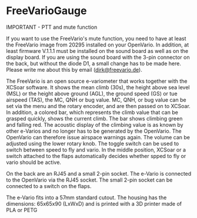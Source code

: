 # FreeVarioGauge

IMPORTANT - PTT and mute function

If you want to use the FreeVario's mute function, you need to have at least the FreeVario image from 20295 installed on your OpenVario. In addition, at least firmware V.1.1.1 must be installed on the sound board as well as on the display board. If you are using the sound board with the 3-pin connector on the back, but without the diode D1, a small change has to be made here. Please write me about this by email (dirk@freevario.de).

The FreeVario is an open source e-variometer that works together with the XCSoar software. It shows the mean climb (30s), 
the height above sea level (MSL) or the height above ground (AGL), the ground speed (GS) or tue airspeed (TAS), the MC, 
QNH or bug value. MC, QNH, or bug value can be set via the menu and the rotary encoder, and are then passed on 
to XCSoar. In addition, a colored bar, which represents the climb value that can be grasped quickly, shows the current climb. 
The bar shows climbing green and falling red. The acoustic display of the climbing value is as known by other e-Varios and 
no longer has to be generated by the OpenVario. The OpenVario can therefore issue airspace warnings again. The volume can be 
adjusted using the lower rotary knob. The toggle switch can be used to switch between speed to fly and vario. In the middle 
position, XCSoar or a switch attached to the flaps automatically decides whether spped to fly or vario should be active.

On the back are an RJ45 and a small 2-pin socket. The e-Vario is connected to the OpenVario via the RJ45 socket. The small 
2-pin socket can be connected to a switch on the flaps.

The e-Vario fits into a 57mm standard cutout. The housing has the dimensions: 65x65x90 (LxWxD) and is printed with a 3D 
printer made of PLA or PETG
